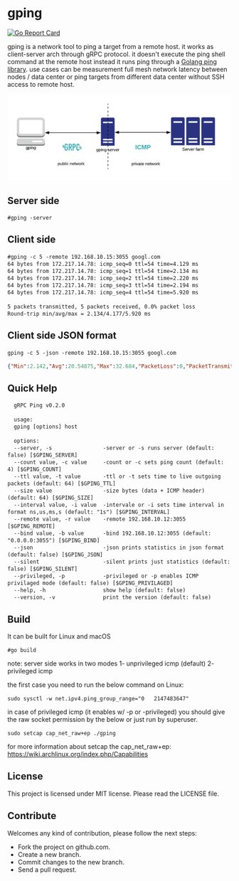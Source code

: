 # gping
[![Go Report Card](https://goreportcard.com/badge/github.com/mehrdadrad/gping)](https://goreportcard.com/report/github.com/mehrdadrad/gping)

gping is a network tool to ping a target from a remote host. it works as client-server arch through gRPC protocol. it doesn't execute the ping shell command at the remote host instead it runs ping through a [Golang ping library](https://github.com/mehrdadrad/ping). use cases can be measurement full mesh network latency between nodes / data center or ping targets from different data center without SSH access to remote host.

![gping](/gping.png?raw=true "gping")

## Server side
```
#gping -server
```

## Client side
```
#gping -c 5 -remote 192.168.10.15:3055 googl.com
64 bytes from 172.217.14.78: icmp_seq=0 ttl=54 time=4.129 ms
64 bytes from 172.217.14.78: icmp_seq=1 ttl=54 time=2.134 ms
64 bytes from 172.217.14.78: icmp_seq=2 ttl=54 time=2.220 ms
64 bytes from 172.217.14.78: icmp_seq=3 ttl=54 time=2.194 ms
64 bytes from 172.217.14.78: icmp_seq=4 ttl=54 time=5.920 ms

5 packets transmitted, 5 packets received, 0.0% packet loss
Round-trip min/avg/max = 2.134/4.177/5.920 ms
```
## Client side JSON format
```
gping -c 5 -json -remote 192.168.10.15:3055 googl.com
```
```json
{"Min":2.142,"Avg":20.54875,"Max":32.684,"PacketLoss":0,"PacketTransmitted":5}
```

## Quick Help
```
  gRPC Ping v0.2.0

  usage:
  gping [options] host  
  
  options:
  --server, -s                -server or -s runs server (default: false) [$GPING_SERVER]
  --count value, -c value     -count or -c sets ping count (default: 4) [$GPING_COUNT]
  --ttl value, -t value       -ttl or -t sets time to live outgoing packets (default: 64) [$GPING_TTL]
  --size value                -size bytes (data + ICMP header) (default: 64) [$GPING_SIZE]
  --interval value, -i value  -intervale or -i sets time interval in format ns,us,ms,s (default: "1s") [$GPING_INTERVAL]
  --remote value, -r value    -remote 192.168.10.12:3055 [$GPING_REMOTE]
  --bind value, -b value      -bind 192.168.10.12:3055 (default: "0.0.0.0:3055") [$GPING_BIND]
  --json                      -json prints statistics in json format (default: false) [$GPING_JSON]
  --silent                    -silent prints just statistics (default: false) [$GPING_SILENT]
  --privileged, -p            -privileged or -p enables ICMP privilaged mode (default: false) [$GPING_PRIVILAGED]
  --help, -h                  show help (default: false)
  --version, -v               print the version (default: false)
```

## Build
It can be built for Linux and macOS
```
#go build
```
note: server side works in two modes 1- unprivileged icmp (default) 2- privileged icmp

the first case you need to run the below command on Linux:
```
sudo sysctl -w net.ipv4.ping_group_range="0   2147483647"
```
in case of privileged icmp (it enables w/ -p or -privileged) you should give the raw socket permission by the below or just run by superuser.
```
sudo setcap cap_net_raw+ep ./gping
```
for more information about setcap the cap_net_raw+ep: https://wiki.archlinux.org/index.php/Capabilities

## License
This project is licensed under MIT license. Please read the LICENSE file.


## Contribute
Welcomes any kind of contribution, please follow the next steps:

- Fork the project on github.com.
- Create a new branch.
- Commit changes to the new branch.
- Send a pull request.
